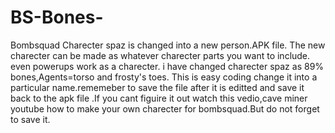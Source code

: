 # BS-Bones-
Bombsquad Charecter spaz is changed into a new person.APK file.
The new charecter can be made as whatever charecter parts you want to include. even powerups work as a charecter.
i have changed charecter spaz as 89% bones,Agents=torso and frosty's toes.
This is easy coding change it into a particular name.rememeber to save the file after it is editted and save it back to the apk file .If you cant figuire it out watch this vedio,cave miner youtube how to make your own charecter for bombsquad.But do not forget to save it.
